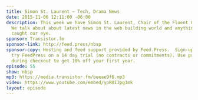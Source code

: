 ```yaml
---
title: Simon St. Laurent — Tech, Drama News
date: 2015-11-06 12:11:00 -06:00
description: This week we have Simon St. Laurent, Chair of the Fluent Conference.
  We talk about about latest news in the web building world and anything else that’s
  caught our eye.
sponsor: Transistor.fm
sponsor-link: http://feed.press/nbsp
sponsor-copy: Hosting and feed support provided by Feed.Press.  Sign-up today and
  try FeedPress on a 14 day trial (no contracts or commitments). Use promo code *nbsp*
  during checkout to get 10% off your first year.
episode: 55
show: nbsp
mp3: https://media.transistor.fm/beeae9f6.mp3
video: https://www.youtube.com/embed/ypROI3pg1mk
layout: episode
---
```


